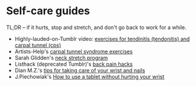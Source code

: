 # Self-care guides

TL;DR – if it hurts, stop and stretch, and don't go back to work for a while.

- Highly-lauded-on-Tumblr video: [exercises for tendinitis (tendonitis) and carpal tunnel (cps) ](http://blue-ten.tumblr.com/post/118755789060/superwholockthecomic-squigglydigg)
- Artists-Help's [carpal tunnel syndrome exercises](http://artists-help.tumblr.com/post/32006324726/carpal-tunnel-syndrome-exercises)
- Sarah Glidden's [neck stretch program](http://sarahglidden.tumblr.com/post/129173803760/made-myself-a-neck-stretch-program-to-try-to)
- Listhack (deprecated Tumblr)'s [back pain hacks](http://jasonli.tumblr.com/post/124076348971/nevlogeos-deepseastations-littlepandabear)
- Dian M.Z.'s [tips for taking care of your wrist and nails](http://dianmz.tumblr.com/post/134363466087/yuumei-art-ive-been-posting-some-video)
- J.Piechowiak's [How to use a tablet without hurting your wrist](http://p-the-wanderer.tumblr.com/post/6990209684)